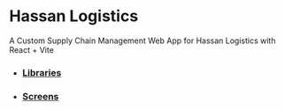 # Hassan Logistics

A Custom Supply Chain Management Web App for Hassan Logistics with React + Vite

- ### [Libraries](MDs/libraries.md)
- ### [Screens](MDs/screens.md)
